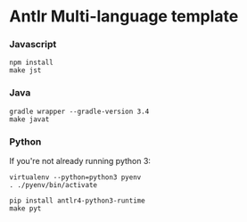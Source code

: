 # Antlr Multi-language template

### Javascript
```
npm install
make jst
```

### Java

```
gradle wrapper --gradle-version 3.4
make javat
```

### Python

If you're not already running python 3:
```
virtualenv --python=python3 pyenv
. ./pyenv/bin/activate
```

```
pip install antlr4-python3-runtime
make pyt
```
